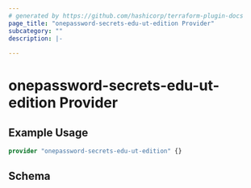 ```yaml
---
# generated by https://github.com/hashicorp/terraform-plugin-docs
page_title: "onepassword-secrets-edu-ut-edition Provider"
subcategory: ""
description: |-
  
---
```


# onepassword-secrets-edu-ut-edition Provider



## Example Usage

```terraform
provider "onepassword-secrets-edu-ut-edition" {}
```

<!-- schema generated by tfplugindocs -->
## Schema
